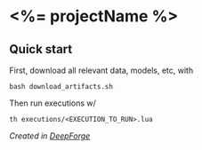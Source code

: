 # <%= projectName %>

## Quick start
First, download all relevant data, models, etc, with
```
bash download_artifacts.sh
```

Then run executions w/
```
th executions/<EXECUTION_TO_RUN>.lua
```


*Created in [DeepForge](https://dfst.github.io/deepforge)*
